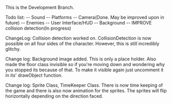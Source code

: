 This is the Development Branch.


Todo list:
-- Sound -- Platforms -- Camera(Done. May be improved upon in future) -- Enemies -- User Interface/HUD -- Background -- IMPROVE collision detection(In progress)


ChangeLog:
Collision detection worked on. CollisionDetection is now possible on all four sides of the character. However, this is still incredibly glitchy.


Change log:
Background image added. This is only a place holder. Also made the floor class invisible so if you're moving down and wondering why you stopped its because of that.
To make it visible again just uncomment it in its' drawObject function.


Change log:
Sprite Class, TimeKeeper Class.
There is now time keeping of the game and there is also now animation for the sprites. The sprites will flip horizontally depending on the direction faced.